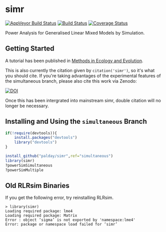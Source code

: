 # simr

[![AppVeyor Build Status](https://ci.appveyor.com/api/projects/status/github/pitakakariki/simr?branch=master&svg=true)](https://ci.appveyor.com/project/pitakakariki/simr)
[![Build Status](https://travis-ci.org/pitakakariki/simr.svg?branch=master)](https://travis-ci.org/pitakakariki/simr)
[![Coverage Status](https://codecov.io/gh/pitakakariki/simr/branch/master/graph/badge.svg)](https://codecov.io/github/pitakakariki/simr?branch=master)

Power Analysis for Generalised Linear Mixed Models by Simulation.

## Getting Started

A tutorial has been published in [Methods in Ecology and Evolution](http://onlinelibrary.wiley.com/doi/10.1111/2041-210X.12504/abstract).

This is also currently the citation given by `citation('simr')`, so it's what you should cite.  If you're taking advantages of the experimental features of the simultaneous branch, please also cite this work via Zenodo:  

[![DOI](https://zenodo.org/badge/60388682.svg)](https://zenodo.org/badge/latestdoi/60388682)

Once this has been intergrated into mainstream simr, double citation will no longer be necessary. 

## Installing and Using the `simultaneous` Branch

```r
if(!require(devtools)){
    install.packages("devtools")
    library("devtools")
}

install_github("palday/simr",ref="simultaneous")
library(simr)
?powerSimSimultaneous
?powerSimMultiple
```

## Old RLRsim Binaries

If you get the following error, try reinstalling RLRsim.

    > library(simr)
    Loading required package: lme4
    Loading required package: Matrix
    Error : object ‘sigma’ is not exported by 'namespace:lme4'
    Error: package or namespace load failed for ‘simr’